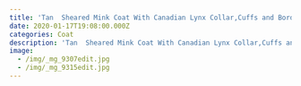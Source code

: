 ```yaml
---
title: 'Tan  Sheared Mink Coat With Canadian Lynx Collar,Cuffs and Border'
date: 2020-01-17T19:08:00.000Z
categories: Coat
description: 'Tan  Sheared Mink Coat With Canadian Lynx Collar,Cuffs and Border'
image:
  - /img/_mg_9307edit.jpg
  - /img/_mg_9315edit.jpg
---
```


